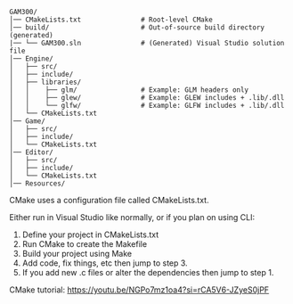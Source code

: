 ```
GAM300/
│── CMakeLists.txt               # Root-level CMake
│── build/                       # Out-of-source build directory (generated)
|── └── GAM300.sln               # (Generated) Visual Studio solution file
│── Engine/
│   ├── src/
│   ├── include/
│   ├── libraries/
│   │    ├── glm/                # Example: GLM headers only
│   │    ├── glew/               # Example: GLEW includes + .lib/.dll
│   │    └── glfw/               # Example: GLFW includes + .lib/.dll
│   └── CMakeLists.txt
│── Game/
│   ├── src/
│   ├── include/
│   └── CMakeLists.txt
│── Editor/
│   ├── src/
│   ├── include/
│   └── CMakeLists.txt
│── Resources/
```

CMake uses a configuration file called CMakeLists.txt.

Either run in Visual Studio like normally, or if you plan on using CLI:
1. Define your project in CMakeLists.txt
2. Run CMake to create the Makefile
3. Build your project using Make
4. Add code, fix things, etc then jump to step 3.
5. If you add new .c files or alter the dependencies then jump to step 1.
  
CMake tutorial: https://youtu.be/NGPo7mz1oa4?si=rCA5V6-JZyeS0jPF

